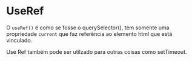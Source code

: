 # UseRef

O `useRef()` é como se fosse o querySelector(), tem somente uma propriedade
`current` que faz referência ao elemento html que está vinculado.

Use Ref também pode ser utilzado para outras coisas como setTimeout.
